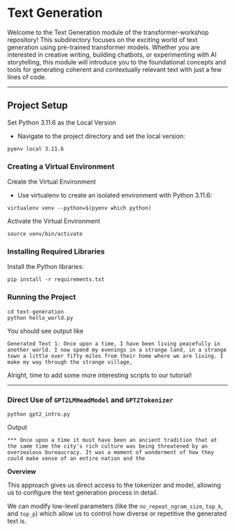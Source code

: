 # Text Generation


Welcome to the Text Generation module of the transformer-workshop repository! This subdirectory focuses on the exciting world of text generation using pre-trained transformer models. Whether you are interested in creative writing, building chatbots, or experimenting with AI storytelling, this module will introduce you to the foundational concepts and tools for generating coherent and contextually relevant text with just a few lines of code.

---

## Project Setup

Set Python 3.11.6 as the Local Version
 - Navigate to the project directory and set the local version:

```
pyenv local 3.11.6
```
### Creating a Virtual Environment

Create the Virtual Environment
- Use virtualenv to create an isolated environment with Python 3.11.6:

```
virtualenv venv --python=$(pyenv which python)
```

Activate the Virtual Environment

```
source venv/bin/activate
```

### Installing Required Libraries

Install the Python libraries:

```
pip install -r requirements.txt
```

### Running the Project

```
cd text-generation
python hello_world.py
```

You should see output like

```
Generated Text 1: Once upon a time, I have been living peacefully in another world. I now spend my evenings in a strange land, in a strange town a little over fifty miles from their home where we are living. I make my way through the strange village,
```

Alright, time to add some more interesting scripts to our tutorial!

---

### Direct Use of `GPT2LMHeadModel` and `GPT2Tokenizer`

```
python gpt2_intro.py
```

Output

```
*** Once upon a time it must have been an ancient tradition that at the same time the city's rich culture was being threatened by an overzealous bureaucracy. It was a moment of wonderment of how they could make sense of an entire nation and the
```

**Overview**

This approach gives us direct access to the tokenizer and model, allowing us to configure the text generation process in detail.

We can modify low-level parameters (like the `no_repeat_ngram_size`, `top_k`, and `top_p`) which allow us to control how diverse or repetitive the generated text is.